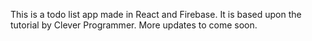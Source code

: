 This is a todo list app made in React and Firebase. It is based upon the tutorial by Clever Programmer. More updates to come soon. 
